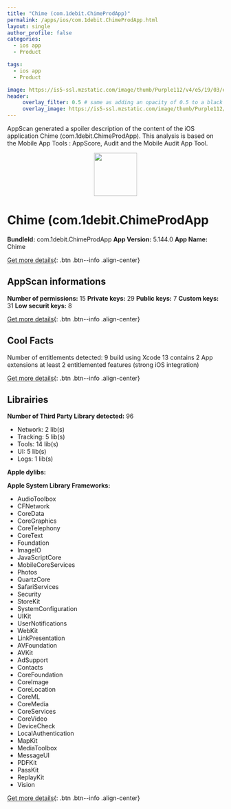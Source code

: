 ```yaml
---
title: "Chime (com.1debit.ChimeProdApp)"
permalink: /apps/ios/com.1debit.ChimeProdApp.html
layout: single
author_profile: false
categories: 
  - ios app 
  - Product 

tags: 
  - ios app 
  - Product 

image: https://is5-ssl.mzstatic.com/image/thumb/Purple112/v4/e5/19/03/e519032f-4d18-29ff-f9ed-e25ca1b90bd2/AppIcon-1x_U007emarketing-0-5-0-85-220.png/512x512bb.jpg
header: 
     overlay_filter: 0.5 # same as adding an opacity of 0.5 to a black background
     overlay_image: https://is5-ssl.mzstatic.com/image/thumb/Purple112/v4/e5/19/03/e519032f-4d18-29ff-f9ed-e25ca1b90bd2/AppIcon-1x_U007emarketing-0-5-0-85-220.png/512x512bb.jpg
---
```

AppScan generated a spoiler description of the content of the iOS application Chime (com.1debit.ChimeProdApp). This analysis is based on the Mobile App Tools : AppScore, Audit and the Mobile Audit App Tool.

  
  
<div style="text-align: center;"><img src="https://is5-ssl.mzstatic.com/image/thumb/Purple112/v4/e5/19/03/e519032f-4d18-29ff-f9ed-e25ca1b90bd2/AppIcon-1x_U007emarketing-0-5-0-85-220.png/512x512bb.jpg" width="100" height="100"></div>  
  
# Chime (com.1debit.ChimeProdApp

**BundleId:** com.1debit.ChimeProdApp
**App Version:** 5.144.0
**App Name:** Chime


[Get more details](/pricing.html){: .btn .btn--info .align-center}  
  
## AppScan informations 

**Number of permissions:** 15
**Private keys:** 29
**Public keys:** 7
**Custom keys:** 31
**Low securit keys:** 8
  
[Get more details](/pricing.html){: .btn .btn--info .align-center}

## Cool Facts

Number of entitlements detected: 9
build using Xcode 13
contains 2 App extensions
at least 2 entitlemented features (strong iOS integration)
  
[Get more details](/pricing.html){: .btn .btn--info .align-center}

## Librairies 
**Number of Third Party Library detected:** 96
- Network: 2 lib(s)
- Tracking: 5 lib(s)
- Tools: 14 lib(s)
- UI: 5 lib(s)
- Logs: 1 lib(s)

**Apple dylibs:**


**Apple System Library Frameworks:**
- AudioToolbox
- CFNetwork
- CoreData
- CoreGraphics
- CoreTelephony
- CoreText
- Foundation
- ImageIO
- JavaScriptCore
- MobileCoreServices
- Photos
- QuartzCore
- SafariServices
- Security
- StoreKit
- SystemConfiguration
- UIKit
- UserNotifications
- WebKit
- LinkPresentation
- AVFoundation
- AVKit
- AdSupport
- Contacts
- CoreFoundation
- CoreImage
- CoreLocation
- CoreML
- CoreMedia
- CoreServices
- CoreVideo
- DeviceCheck
- LocalAuthentication
- MapKit
- MediaToolbox
- MessageUI
- PDFKit
- PassKit
- ReplayKit
- Vision


  
[Get more details](/pricing.html){: .btn .btn--info .align-center}

